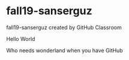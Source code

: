 # fall19-sanserguz
fall19-sanserguz created by GitHub Classroom

Hello World

Who needs wonderland when you have GitHub
